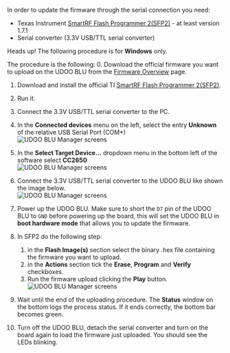 In order to update the firmware through the serial connection you need:
* Texas Instrument [SmartRF Flash Programmer 2(SFP2)](http://www.ti.com/tool/flash-programmer) - at least version 1.7.1
* Serial converter (3.3V USB/TTL serial converter)


<span class="label label-warning">Heads up!</span> The following procedure is for **Windows** only.

The procedure is the following:
0. Download the official firmware you want to upload on the UDOO BLU from the [Firmware Overview](!BLE_Firmware/Firmware_Overview) page.
1. Download and install the official TI [SmartRF Flash Programmer 2(SFP2)](http://www.ti.com/tool/flash-programmer).
2. Run it.
3. Connect the 3.3V USB/TTL serial converter to the PC.
4. In the **Connected devices** menu on the left, select the entry **Unknown** of the relative USB Serial Port (COM*) <br> <img src="../img/blu_upload_serial_1.png" alt="UDOO BLU Manager screens" class="img-responsive" >

5. In the **Select Target Device...** dropdown menu in the bottom left of the software select **CC2650** <br> <img src="../img/blu_upload_serial_2.png" alt="UDOO BLU Manager screens" class="img-responsive" >

6. Connect the 3.3V USB/TTL serial converter to the UDOO BLU like shown the image below. <br> <img src="../img/blu_upload_serial_3.png" alt="UDOO BLU Manager screens" class="img-responsive" >

7. Power up the UDOO BLU. Make sure to short the `D7` pin of the UDOO BLU to `GND` before powering up the board, this will set the UDOO BLU in **boot hardware mode** that allows you to update the firmware.
8. In SFP2 do the following step:
    1. in the **Flash Image(s)** section select the binary .hex file containing the firmware you want to upload.
    2. in the **Actions** section tick the **Erase**, **Program** and **Verify** checkboxes.
    3. Run the firmware upload clicking the **Play** button. <br> <img src="../img/blu_upload_serial_4.png" alt="UDOO BLU Manager screens" class="img-responsive" >

9. Wait until the end of the uploading procedure. The **Status** window on the bottom logs the process status. If it ends correctly, the bottom bar becomes green.
10. Turn off the UDOO BLU, detach the serial converter and turn on the board again to load the firmware just uploaded. You should see the LEDs blinking.
